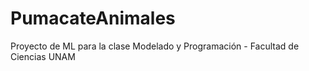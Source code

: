 # PumacateAnimales
Proyecto de ML para la clase Modelado y Programación - Facultad de Ciencias UNAM
